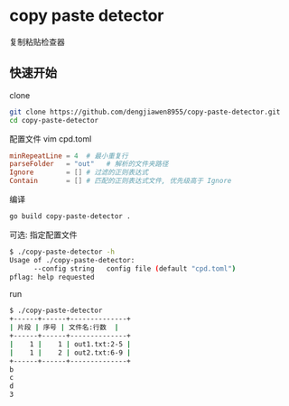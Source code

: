 # copy paste detector

复制粘贴检查器

## 快速开始

clone

```bash
git clone https://github.com/dengjiawen8955/copy-paste-detector.git
cd copy-paste-detector
```

配置文件 vim cpd.toml

```toml
minRepeatLine = 4  # 最小重复行
parseFolder   = "out"   # 解析的文件夹路径
Ignore        = [] # 过滤的正则表达式
Contain       = [] # 匹配的正则表达式文件, 优先级高于 Ignore
```

编译

```bash
go build copy-paste-detector .
```

可选: 指定配置文件

```bash
$ ./copy-paste-detector -h
Usage of ./copy-paste-detector:
      --config string   config file (default "cpd.toml")
pflag: help requested
```

run

```bash
$ ./copy-paste-detector 
+------+------+--------------+
| 片段 | 序号 | 文件名:行数  |
+------+------+--------------+
|    1 |    1 | out1.txt:2-5 |
|    1 |    2 | out2.txt:6-9 |
+------+------+--------------+
b
c
d
3
```
